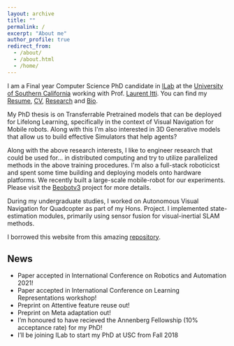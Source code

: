 ```yaml
---
layout: archive
title: ""
permalink: /
excerpt: "About me"
author_profile: true
redirect_from: 
  - /about/
  - /about.html
  - /home/
---
```



I am a Final year Computer Science PhD candidate in [ILab](https://ilab.usc.edu/) at the [University of Southern California](https://usc.edu) working with Prof. [Laurent Itti](http://ilab.usc.edu/itti/). You can find my [Resume](files/kiran_cv.pdf), [CV](files/kiran_cv.pdf), [Research](https://klekkala.github.io/research/) and [Bio](https://klekkala.github.io/bio/).

My PhD thesis is on Transferrable Pretrained models that can be deployed for Lifelong Learning, specifically in the context of Visual Navigation for Mobile robots. Along with this I'm also interested in 3D Generative models that allow us to build effective Simulators that help agents?


Along with the above research interests, I like to engineer research that could be used for... in distributed computing and try to utilize parallelized methods in the above training procedures. I'm also a full-stack roboticicst and spent some time building and deploying models onto hardware platforms. We recently built a large-scale mobile-robot for our experiments. Please visit the [Beobotv3](https://klekkala.github.io/hardware/) project for more details.


During my undergraduate studies, I worked on Autonomous Visual Navigation for Quadcopter as part of my Hons. Project. I implemented state-estimation modules, primarily using sensor fusion for visual-inertial SLAM methods.





I borrowed this website from this amazing [repository](https://github.com/academicpages/academicpages.github.io).


## News
- Paper accepted in International Conference on Robotics and Automation 2021!
- Paper accepted in International Conference on Learning Representations workshop!
- Preprint on Attentive feature reuse out!
- Preprint on Meta adaptation out!
- I’m honoured to have recieved the Annenberg Fellowship (10% acceptance rate) for my PhD!
- I’ll be joining ILab to start my PhD at USC from Fall 2018

